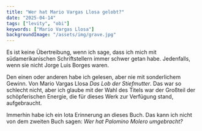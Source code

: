 ```yaml
---
title: "Wer hat Mario Vargas Llosa gelobt?"
date: "2025-04-14"
tags: ["levity", "obi"]
keywords: ["Mario Vargas Llosa"]
backgroundImage: "/assets/img/grave.jpg"
---
```

Es ist keine Übertreibung, wenn ich sage, dass ich mich mit südamerikanischen Schriftstellern immer schwer getan habe. Jedenfalls, wenn sie nicht Jorge Luis Borges waren.

Den einen oder anderen habe ich gelesen, aber nie mit sonderlichem Gewinn. Von Mario Vargas Llosa *Das Lob der Stiefmutter*. Das war so schlecht nicht, aber ich glaube mit der Wahl des Titels war der Großteil der schöpferischen Energie, die für dieses Werk zur Verfügung stand, aufgebraucht.

Immerhin habe ich ein Iota Erinnerung an dieses Buch. Das kann ich nicht von dem zweiten Buch sagen: *Wer hat Palomino Molero umgebracht?*